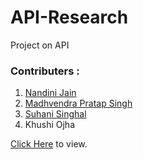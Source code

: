 # API-Research
Project on API


### Contributers : 

1. [Nandini Jain](https://github.com/nandiniinj)<br>
2. [Madhvendra Pratap Singh](https://github.com/rajsingh018)<br>
3. [Suhani Singhal](https://github.com/suhani3502)<br>
4. Khushi Ojha <br>


[Click Here](https://docs.google.com/document/d/1imANfK_Fq_SkRdKhpnANOtxDpEVoNRXyW47Qiq4UYF4/edit?usp=sharing) to view.
